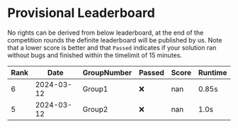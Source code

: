# Provisional Leaderboard

No rights can be derived from below leaderboard, at the end of the competition rounds the definite leaderboard will be published by us. Note that a lower score is better and that `Passed` indicates if your solution ran without bugs and finished within the timelimit of 15 minutes.

<!-- LEADERBOARD_START -->
| Rank | Date | GroupNumber | Passed | Score | Runtime |
| ------ | ------------ | ------------------- |-------------| ------- | ------- |
| 6 | 2024-03-12 | Group1 | ❌ | nan | 0.85s |
| 5 | 2024-03-12 | Group2 | ❌ | nan | 1.0s |
<!-- LEADERBOARD_END -->
